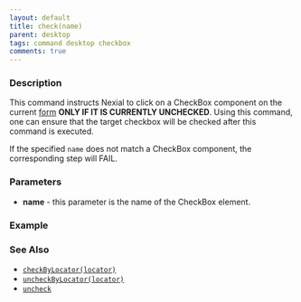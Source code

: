 ```yaml
---
layout: default 
title: check(name)
parent: desktop 
tags: command desktop checkbox
comments: true
---
```


### Description
This command instructs Nexial to click on a CheckBox component on the current [form](useForm(formName)) 
**ONLY IF IT IS CURRENTLY UNCHECKED**. Using this command, one can ensure that the target checkbox will be checked after
this command is executed.

If the specified `name` does not match a CheckBox component, the corresponding step will FAIL.


### Parameters
- **name** - this parameter is the name of the CheckBox element.


### Example


### See Also
- [`checkByLocator(locator)`](checkByLocator(locator))
- [`uncheckByLocator(locator)`](uncheckByLocator(locator))
- [`uncheck`](uncheck(name))
